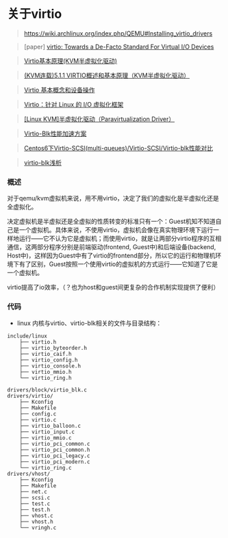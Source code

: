 # 关于virtio

> https://wiki.archlinux.org/index.php/QEMU#Installing_virtio_drivers

> [paper] [virtio: Towards a De-Facto Standard For Virtual I/O Devices](http://www.ozlabs.org/~rusty/virtio-spec/virtio-paper.pdf)

> [Virtio基本原理(KVM半虚拟化驱动)](https://my.oschina.net/davehe/blog/130124)

> [(KVM连载)5.1.1 VIRTIO概述和基本原理（KVM半虚拟化驱动）](http://smilejay.com/2012/11/virtio-overview/)

> [Virtio 基本概念和设备操作](http://www.ibm.com/developerworks/cn/linux/1402_caobb_virtio/)

> [Virtio：针对 Linux 的 I/O 虚拟化框架](https://www.ibm.com/developerworks/cn/linux/l-virtio/)

> [[Linux KVM]半虚拟化驱动（Paravirtualization Driver）](https://godleon.github.io/blog/2016/08/20/KVM-Paravirtualization-Drivers)

> [Virtio-Blk性能加速方案](http://royluo.org/2014/08/31/virtio-blk-improvement/)

> [Centos6下Virtio-SCSI(multi-queues)/Virtio-SCSI/Virtio-blk性能对比](http://blog.csdn.net/bobpen/article/details/41515119)

> [virtio-blk浅析](http://www.2cto.com/os/201408/329744.html)


### 概述

对于qemu/kvm虚拟机来说，用不用virtio，决定了我们的虚拟化是半虚拟化还是全虚拟化。

决定虚拟机是半虚拟还是全虚拟的性质转变的标准只有一个：Guest机知不知道自己是一个虚拟机。具体来说，不使用virtio，虚拟机会像在真实物理环境下运行一样地运行——它不认为它是虚拟机；而使用virtio，就是让两部分virtio程序的互相通信，这两部分程序分别是前端驱动(frontend, Guest中)和后端设备(backend, Host中)，这样因为Guest中有了virtio的frontend部分，所以它的运行和物理机环境下有了区别，Guest按照一个使用virtio的虚拟机的方式运行——它知道了它是一个虚拟机。

virtio提高了io效率，（？也为host和guest间更复杂的合作机制实现提供了便利）


### 代码

* linux 内核与virtio、virtio-blk相关的文件与目录结构：

```
include/linux
	├── virtio.h
	├── virtio_byteorder.h
	├── virtio_caif.h
	├── virtio_config.h
	├── virtio_console.h
	├── virtio_mmio.h
	└── virtio_ring.h

drivers/block/virtio_blk.c
drivers/virtio/
	├── Kconfig
	├── Makefile
	├── config.c
	├── virtio.c
	├── virtio_balloon.c
	├── virtio_input.c
	├── virtio_mmio.c
	├── virtio_pci_common.c
	├── virtio_pci_common.h
	├── virtio_pci_legacy.c
	├── virtio_pci_modern.c
	└── virtio_ring.c
drivers/vhost/
	├── Kconfig
	├── Makefile
	├── net.c
	├── scsi.c
	├── test.c
	├── test.h
	├── vhost.c
	├── vhost.h
	└── vringh.c

```